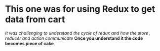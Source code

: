 # This one was for using Redux to get data from cart 
_It was challenging to understand the cycle of redux and how the store , reducer and action communicate_
**Once you understand it the code becomes piece of cake**
